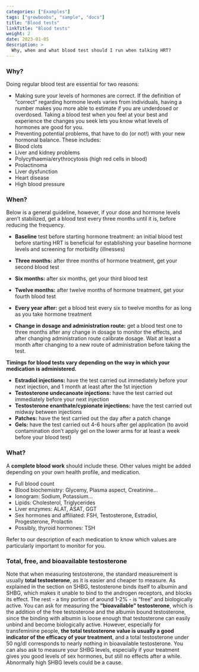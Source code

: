 ```yaml
---
categories: ["Examples"]
tags: ["growboobs", "sample", "docs"]
title: "Blood tests"
linkTitle: "Blood tests"
weight: 2
date: 2023-01-05
description: >
  Why, when and what blood test should I run when talking HRT?
---
```




### Why? ###

Doing regular blood test are essential for two reasons:

- Making sure your levels of hormones are correct. If the definition of “correct” regarding hormone levels varies from individuals, having a number makes you more able to estimate if you are underdosed or overdosed. Taking a blood test when you feel at your best and experience the changes you seek lets you know what levels of hormones are good for you.
- Preventing potential problems, that have to do (or not!) with your new hormonal balance. These includes:
- Blood clots
- Liver and kidney problems
- Polycythaemia/erythrocytosis (high red cells in blood)
- Prolactinoma
- Liver dysfunction
- Heart disease
- High blood pressure

### When? ###

Below is a general guideline, however, if your dose and hormone levels aren’t stabilized, get a blood test every three months until it is, before reducing the frequency. 

- **Baseline** test before starting hormone treatment: an initial blood test before starting HRT is beneficial for establishing your baseline hormone levels and screening for morbidity (illnesses)
- **Three months:** after three months of hormone treatment, get your second blood test
- **Six months:** after six months, get your third blood test
- **Twelve months:** after twelve months of hormone treatment, get your fourth blood test
- **Every year after:** get a blood test every six to twelve months for as long as you take hormone treatment

- **Change in dosage and administration route:** get a blood test one to three months after any change in dosage to monitor the effects, and after changing
administration route calibrate dosage. Wait at least a month after changing to a new route of administration before taking the test.

**Timings for blood tests vary depending on the way in which your medication is administered.**

- **Estradiol injections:** have the test carried out immediately before your next injection, and 1 month at least after the 1st injection
- **Testosterone undecanoate injections:** have the test carried out immediately before your next injection
- **Testosterone enanthate/cypionate injections:** have the test carried out midway between injections
- **Patches:** have the test carried out the day after a patch change
- **Gels:** have the test carried out 4-6 hours after gel application (to avoid contamination don’t apply gel on the lower arms for at least a week before your blood test)

### What? ###

A **complete blood work** should include these. Other values might be added depending on your own health profile, and medication.

- Full blood count
- Blood biochemistry: Glycemy, Plasma aspect, Creatinine…
- Ionogram: Sodium, Potassium…
- Lipids: Cholesterol, Triglycerides
- Liver enzymes: ALAT, ASAT, GGT
- Sex hormones and affiliated: FSH, Testosterone, Estradiol, Progesterone, Prolactin
- Possibly, thyroid hormones: TSH

Refer to our description of each medication to know which values are particularly important to monitor for you. 

### Total, free, and bioavailable testosterone ###

Note that when measuring testosterone, the standard measurement is usually **total testosterone**, as it is easier and cheaper to measure. As explained in the section on SHBG, testosterone binds itself to albumin and SHBG, which makes it unable to bind to the androgen receptors, and blocks its effect. The rest - a tiny portion of around 1-2% - is “free” and biologically active. You can ask for measuring the **“bioavailable” testosterone**, which is the addition of the free testosterone and the albumin bound testosterone, since the binding with albumin is loose enough that testosterone can easily unbind and become biologically active. However, especially for transfeminine people, **the total testosterone value is usually a good indicator of the efficacy of your treatment**, and a total testosterone under 50 ng/dl corresponds to nearly nothing in bioavailable testosterone.
You can also ask to measure your SHBG levels, especially if your treatment gives you good levels of sex hormones, but still no effects after a while. Abnormally high SHBG levels could be a cause.
        
